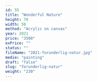 ```yaml
---
id: 55
title: "Wonderful Nature"
height: 70
width: 50
method: "Acrylic on canvas"
year: 2021
price: "3500"
exPrice: ""
status: ""
fileName: "2021-forunderlig-natur.jpg"
medie: "painting"
draft: "false"
slug: "forunderlig-natur"
weight: "230"
---
```

